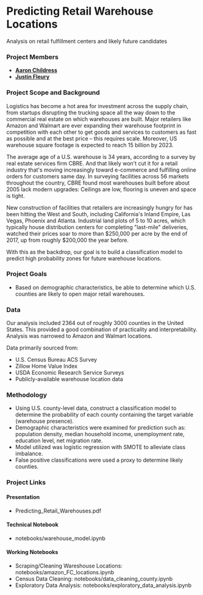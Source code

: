 # Predicting Retail Warehouse Locations
Analysis on retail fulfillment centers and likely future candidates

### Project Members
   - <b>[Aaron Childress](https://github.com/achildress83)</b>
   - <b>[Justin Fleury](https://github.com/jfleury20)</b>
   
### Project Scope and Background
Logistics has become a hot area for investment across the supply chain, from startups disrupting the trucking space all the way down to the commercial real estate on which warehouses are built. Major retailers like Amazon and Walmart are ever expanding their warehouse footprint in competition with each other to get goods and services to customers as fast as possible and at the best price – this requires scale. Moreover, US warehouse square footage is expected to reach 15 billion by 2023.

The average age of a U.S. warehouse is 34 years, according to a survey by real estate services firm CBRE. And that likely won't cut it for a retail industry that's moving increasingly toward e-commerce and fulfilling online orders for customers same day. In surveying facilities across 56 markets throughout the country, CBRE found most warehouses built before about 2005 lack modern upgrades: Ceilings are low, flooring is uneven and space is tight.

New construction of facilities that retailers are increasingly hungry for has been hitting the West and South, including California's Inland Empire, Las Vegas, Phoenix and Atlanta. Industrial land plots of 5 to 10 acres, which typically house distribution centers for completing "last-mile" deliveries, watched their prices soar to more than $250,000 per acre by the end of 2017, up from roughly $200,000 the year before.

With this as the backdrop, our goal is to build a classification model to predict high probability zones for future warehouse locations.

### Project Goals
- Based on demographic characteristics, be able to determine which U.S. counties are likely to open major retail warehouses.

### Data
Our analysis included 2364 out of roughly 3000 counties in the United States. This provided a good combination of practicality and interpretability. Analysis was narrowed to Amazon and Walmart locations.

Data primarily sourced from:
- U.S. Census Bureau ACS Survey
- Zillow Home Value Index
- USDA Economic Research Service Surveys
- Publicly-available warehouse location data

### Methodology
- Using U.S. county-level data, construct a classification model to determine the probability of each county containing the target variable (warehouse presence).
- Demographic characteristics were examined for prediction such as: population density, median household income, unemployment rate, education level, net migration rate.
- Model utilized was logistic regression with SMOTE to alleviate class imbalance.
- False positive classifications were used a proxy to determine likely counties. 

### Project Links

#### Presentation
- Predicting_Retail_Warehouses.pdf

#### Technical Notebook
- notebooks/warehouse_model.ipynb

#### Working Notebooks
- Scraping/Cleaning Wareshouse Locations: notebooks/amazon_FC_locations.ipynb
- Census Data Cleaning: notebooks/data_cleaning_county.ipynb 
- Exploratory Data Analysis: notebooks/exploratory_data_analysis.ipynb
